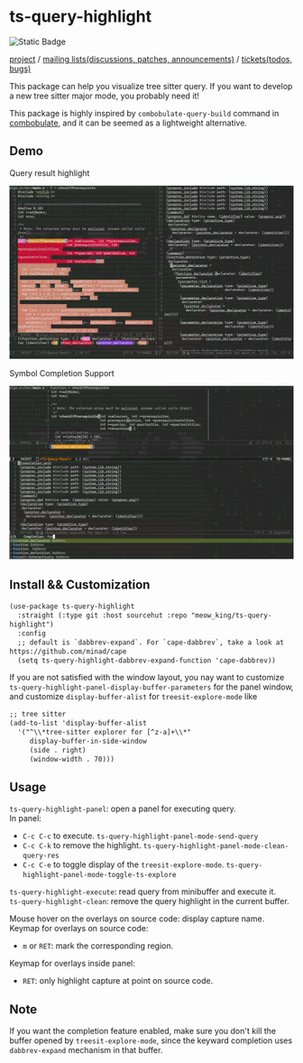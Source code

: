 # ts-query-highlight

![Static Badge](https://img.shields.io/badge/Made_with-Emacs-purple)

[project](https://sr.ht/~meow_king/ts-query-highlight/) / 
[mailing lists(discussions, patches, announcements)](https://sr.ht/~meow_king/ts-query-highlight/lists) / 
[tickets(todos, bugs)](https://sr.ht/~meow_king/ts-query-highlight/trackers)

This package can help you visualize tree sitter query. If you want to develop a new tree sitter major mode, you probably need it! 

This package is highly inspired by `combobulate-query-build` command in [combobulate](https://github.com/mickeynp/combobulate), and it can be seemed as a lightweight alternative.

## Demo

Query result highlight  

![](./images/demo1.webp)

Symbol Completion Support  

![](./images/demo2.webp)

## Install && Customization

``` emacs-lisp
(use-package ts-query-highlight
  :straight (:type git :host sourcehut :repo "meow_king/ts-query-highlight")
  :config
  ;; default is `dabbrev-expand`. For `cape-dabbrev`, take a look at https://github.com/minad/cape
  (setq ts-query-highlight-dabbrev-expand-function 'cape-dabbrev))
```

If you are not satisfied with the window layout, you nay want to customize `ts-query-highlight-panel-display-buffer-parameters` for the panel window, and 
customize `display-buffer-alist` for `treesit-explore-mode` like

``` emacs-lisp
;; tree sitter
(add-to-list 'display-buffer-alist
  '("^\\*tree-sitter explorer for [^z-a]+\\*"
     display-buffer-in-side-window
     (side . right)
     (window-width . 70)))
```

## Usage

`ts-query-highlight-panel`: open a panel for executing query.  
In panel:
 - `C-c C-c` to execute. `ts-query-highlight-panel-mode-send-query`
 - `C-c C-k` to remove the highlight. `ts-query-highlight-panel-mode-clean-query-res`
 - `C-c C-e` to toggle display of the `treesit-explore-mode`. `ts-query-highlight-panel-mode-toggle-ts-explore`
 
`ts-query-highlight-execute`: read query from minibuffer and execute it.   
`ts-query-highlight-clean`: remove the query highlight in the current buffer.  

Mouse hover on the overlays on source code: display capture name.  
Keymap for overlays on source code:
 - `m` or `RET`: mark the corresponding region.  
 
Keymap for overlays inside panel:
 - `RET`: only highlight capture at point on source code.

## Note

If you want the completion feature enabled, make sure you don't kill the buffer opened by `treesit-explore-mode`, since the keyward completion uses `dabbrev-expand` mechanism in that buffer.

